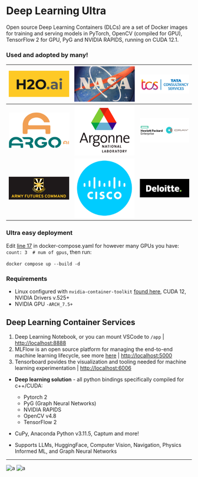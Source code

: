 # Deep Learning Ultra
Open source Deep Learning Containers (DLCs) are a set of Docker images for training and serving models in PyTorch, OpenCV (compiled for GPU), TensorFlow 2 for GPU, PyG and NVIDIA RAPIDS, running on CUDA 12.1.

### Used and adopted by many!

| ![Open source Deep Learning Containers (DLCs) ](./misc/h20ai.png) | ![Open source Deep Learning Containers (DLCs) ](./misc/nasa.png)    | ![Open source Deep Learning Containers (DLCs) ](./misc/tcs.png)    |
| :---:   | :---: | :---: |
| ![Open source Deep Learning Containers (DLCs) ](./misc/220px-Argo_AI_logo.svg.png) | ![Open source Deep Learning Containers (DLCs) ](./misc/argonne-logo-1200x1000.png)   |![Open source Deep Learning Containers (DLCs) ](./misc/HPE_Cray_678x452.png)   |
| ![Open source Deep Learning Containers (DLCs) ](./misc/army_ai_task_force.png) | ![Open source Deep Learning Containers (DLCs) ](./misc/cisco.png)   |![Open source Deep Learning Containers (DLCs) ](./misc/deloitte.png)   |


### Ultra easy deployment

Edit [line 17](https://github.com/daddydrac/Deep-Learning-Ultra/blob/main/docker-compose.yml#L17) in docker-compose.yaml for however many GPUs you have: ```count: 3  # num of gpus```, then run:

```docker compose up --build -d```


### Requirements
 - Linux configured with ```nvidia-container-toolkit``` [found here](https://docs.nvidia.com/datacenter/cloud-native/container-toolkit/latest/install-guide.html), CUDA 12, NVIDIA Drivers v.525+
 - NVIDIA GPU ```-ARCH_7.5+```


## Deep Learning Container Services

1. Deep Learning Notebook, or you can mount VSCode to ```/app``` | [http://localhost:8888](http://localhost:8888)
2. MLFlow is an open source platform for managing the end-to-end machine learning lifecycle, see more [here](https://mlflow.org/docs/latest/what-is-mlflow.html) 
 | [http://localhost:5000](http://localhost:5000)
3. Tensorboard povides the visualization and tooling needed for machine learning experimentation | [http://localhost:6006](http://localhost:6006)

 - <strong>Deep learning solution</strong>  - all python bindings specifically compiled for c++/CUDA:
   - Pytorch 2
   - PyG (Graph Neural Networks)
   - NVIDIA RAPIDS
   - OpenCV v4.8
   - TensorFlow 2
    
 - CuPy, Anaconda Python v3.11.5, Captum and more!
   
 - Supports LLMs, HuggingFace, Computer Vision, Navigation, Physics Informed ML, and Graph Neural Networks

----------------------------------------------------------------------------

![a](./misc/b.png)
![a](./misc/d.png)
